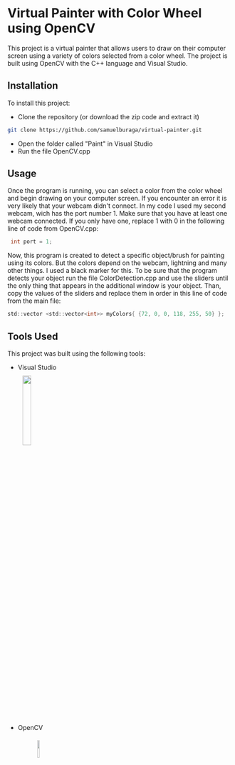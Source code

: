 # Virtual Painter with Color Wheel using OpenCV
This project is a virtual painter that allows users to draw on their computer screen using a variety of colors selected from a color wheel. The project is built using OpenCV with the C++ language and Visual Studio.

## Installation
To install this project:
* Clone the repository (or download the zip code and extract it)

```bash
git clone https://github.com/samuelburaga/virtual-painter.git
```
* Open the folder called "Paint" in Visual Studio
* Run the file OpenCV.cpp

## Usage
Once the program is running, you can select a color from the color wheel and begin drawing on your computer screen. If you encounter an error it is very likely that your webcam didn't connect. In my code I used my second webcam, wich has the port number 1. Make sure that you have at least one webcam connected. If you only have one, replace 1 with 0 in the following line of code from OpenCV.cpp:
```C plus plus
 int port = 1;
```
Now, this program is created to detect a specific object/brush for painting using its colors. But the colors depend on the webcam, lightning and many other things. I used a black marker for this. To be sure that the program detects your object run the file ColorDetection.cpp and use the sliders until the only thing that appears in the additional window is your object.
Than, copy the values of the sliders and replace them in order in this line of code from the main file:
```C plus plus
std::vector <std::vector<int>> myColors{ {72, 0, 0, 118, 255, 50} };
```
## Tools Used
This project was built using the following tools:

* Visual Studio 
<br clear = "all"><img src = "https://1000logos.net/wp-content/uploads/2020/08/Visual-Studio-Logo.png" width = "20%" height = "20%" style = "margin-top: 10px; margin-left: 10px">
* OpenCV <br clear = "all"><img src = "https://upload.wikimedia.org/wikipedia/commons/thumb/3/32/OpenCV_Logo_with_text_svg_version.svg/1662px-OpenCV_Logo_with_text_svg_version.svg.png" width = "10%" height = "10%" style = "margin-top:20px; margin-left: 43px">


